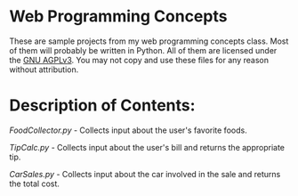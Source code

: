 # Web Programming Concepts
These are sample projects from my web programming concepts class. Most of them will probably be written in Python. All of them are licensed under the [GNU AGPLv3](https://choosealicense.com/licenses/agpl-3.0/). You may not copy and use these files for any reason without attribution.

# Description of Contents:
*FoodCollector.py* - Collects input about the user's favorite foods.

*TipCalc.py* - Collects input about the user's bill and returns the appropriate tip.

*CarSales.py* - Collects input about the car involved in the sale and returns the total cost.
